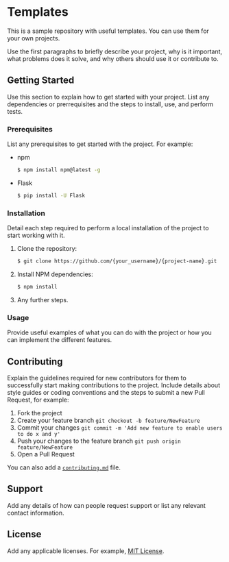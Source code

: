 # Templates

This is a sample repository with useful templates. You can use them for your own projects.

Use the first paragraphs to briefly describe your project, why is it important, what problems does it solve, and why others should use it or contribute to.

## Getting Started

Use this section to explain how to get started with your project. List any dependencies or prerrequisites and the steps to install, use, and perform tests.

### Prerequisites

List any prerequisites to get started with the project. For example:

* npm
  ```sh
  $ npm install npm@latest -g
  ```
* Flask
  ```sh
  $ pip install -U Flask
  ```

### Installation

Detail each step required to perform a local installation of the project to start working with it.

1. Clone the repository:
   ```sh
   $ git clone https://github.com/{your_username}/{project-name}.git
   ```
2. Install NPM dependencies:
   ```sh
   $ npm install
   ```
3. Any further steps.

### Usage

Provide useful examples of what you can do with the project or how you can implement the different features.

## Contributing

Explain the guidelines required for new contributors for them to successfully start making contributions to the project. Include details about style guides or coding conventions and the steps to submit a new Pull Request, for example:

1. Fork the project
2. Create your feature branch `git checkout -b feature/NewFeature`
3. Commit your changes `git commit -m 'Add new feature to enable users to do x and y'`
4. Push your changes to the feature branch `git push origin feature/NewFeature`
5. Open a Pull Request

You can also add a [`contributing.md`](CONTRIBUTING.md) file.

## Support

Add any details of how can people request support or list any relevant contact information.

## License

Add any applicable licenses. For example, [MIT License](https://github.com/vhesener/Closures/blob/master/LICENSE).

